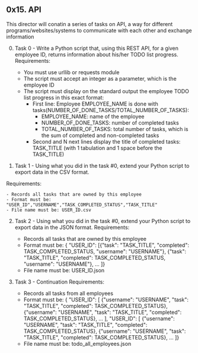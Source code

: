 **0x15. API**
---
<p>This director will conatin a series of tasks on API, a way for different programs/websites/systems
to communicate with each other and exchange information</p>

0. Task 0 - Write a Python script that, using this REST API, for a given employee ID, returns information about his/her TODO list progress.
Requirements:

	- You must use urllib or requests module
	- The script must accept an integer as a parameter, which is the employee ID
	- The script must display on the standard output the employee TODO list progress in this exact format:
		- First line: Employee EMPLOYEE_NAME is done with tasks(NUMBER_OF_DONE_TASKS/TOTAL_NUMBER_OF_TASKS):
			- EMPLOYEE_NAME: name of the employee
			- NUMBER_OF_DONE_TASKS: number of completed tasks
			- TOTAL_NUMBER_OF_TASKS: total number of tasks, which is the sum of completed and non-completed tasks
		- Second and N next lines display the title of completed tasks: TASK_TITLE (with 1 tabulation and 1 space before the TASK_TITLE)

1. Task 1 - Using what you did in the task #0, extend your Python script to export data in the CSV format.

Requirements:

	- Records all tasks that are owned by this employee
	- Format must be: "USER_ID","USERNAME","TASK_COMPLETED_STATUS","TASK_TITLE"
	- File name must be: USER_ID.csv

2. Task 2 - Using what you did in the task #0, extend your Python script to export data in the JSON format.
Requirements:

	- Records all tasks that are owned by this employee
	- Format must be: { "USER_ID": [{"task": "TASK_TITLE", "completed": TASK_COMPLETED_STATUS, "username": "USERNAME"}, {"task": "TASK_TITLE", "completed": TASK_COMPLETED_STATUS, "username": "USERNAME"}, ... ]}
	- File name must be: USER_ID.json

3. Task 3 - Continuation 
Requirements:

	- Records all tasks from all employees
	- Format must be: { "USER_ID": [ {"username": "USERNAME", "task": "TASK_TITLE", "completed": TASK_COMPLETED_STATUS}, {"username": "USERNAME", "task": "TASK_TITLE", "completed": TASK_COMPLETED_STATUS}, ... ], "USER_ID": [ {"username": "USERNAME", "task": "TASK_TITLE", "completed": TASK_COMPLETED_STATUS}, {"username": "USERNAME", "task": "TASK_TITLE", "completed": TASK_COMPLETED_STATUS}, ... ]}
	- File name must be: todo_all_employees.json
